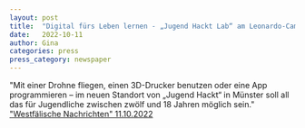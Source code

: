 ```yaml
---
layout: post
title:  "Digital fürs Leben lernen - „Jugend Hackt Lab“ am Leonardo-Campus"
date:   2022-10-11 
author: Gina
categories: press
press_category: newspaper
---
```

"Mit einer Drohne fliegen, einen 3D-Drucker benutzen oder eine App programmieren – im neuen Standort von „Jugend Hackt“ in Münster soll all das für Jugendliche zwischen zwölf und 18 Jahren möglich sein."
<a href="https://www.wn.de/muenster/jugend-hackt-lab-leonardo-campus-digital-2642300" target="_blank">"Westfälische Nachrichten" 11.10.2022</a>
